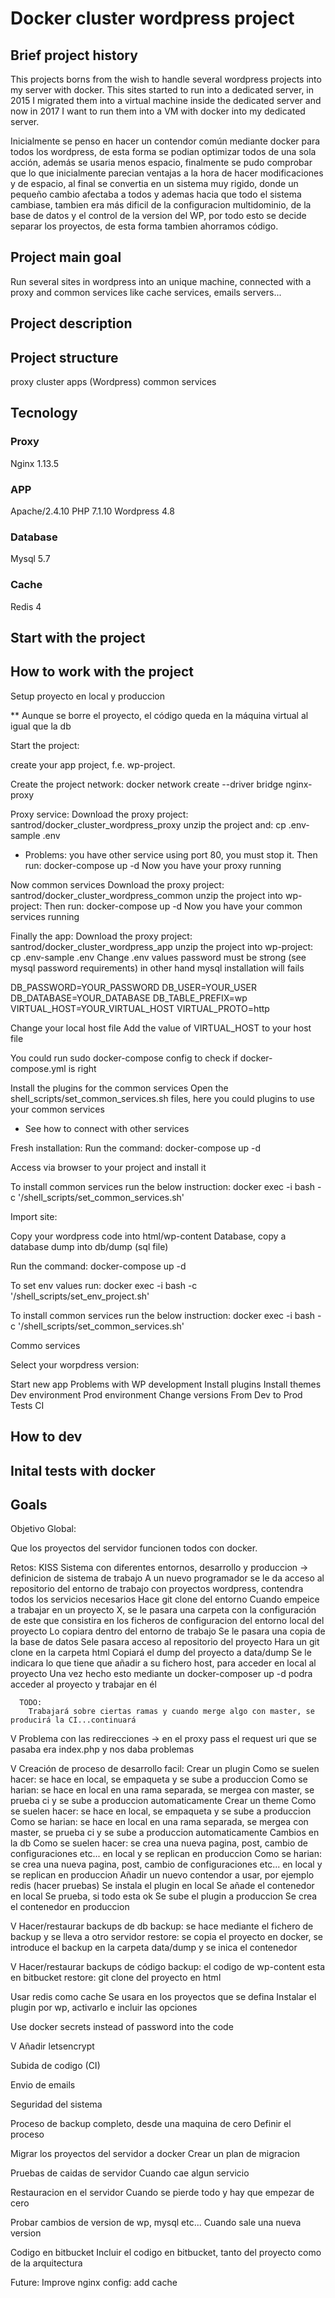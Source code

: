 # Docker cluster wordpress project

## Brief project history

This projects borns from the wish to handle several wordpress projects into my server with docker. This sites started to run into a dedicated server, in 2015 I migrated them into a virtual machine inside the dedicated server and now in 2017 I want to run them into a VM with docker into my dedicated server.

Inicialmente se penso en hacer un contendor común mediante docker para todos los wordpress, de esta forma se podian optimizar todos de una sola acción, además se usaria
menos espacio, finalmente se pudo comprobar que lo que inicialmente parecian ventajas a la hora de hacer modificaciones y de espacio, al final se convertia en un sistema muy
rigido, donde un pequeño cambio afectaba a todos y ademas hacia que todo el sistema cambiase, tambien era más dificil de la configuracion multidominio, de la base de datos y el control
de la version del WP, por todo esto se decide separar los proyectos, de esta forma tambien ahorramos código.

## Project main goal

Run several sites in wordpress into an unique machine, connected with a proxy and common services like cache services, emails servers...

## Project description


## Project structure

proxy
cluster apps (Wordpress)
common services

## Tecnology

### Proxy
Nginx 1.13.5

### APP
Apache/2.4.10
PHP 7.1.10
Wordpress 4.8

### Database
Mysql 5.7

### Cache
Redis 4

## Start with the project

## How to work with the project

Setup proyecto en local y produccion

** Aunque se borre el proyecto, el código queda en la máquina virtual al igual que la db

Start the project:

create your app project, f.e. wp-project.

Create the project network:
docker network create --driver bridge nginx-proxy

Proxy service:
Download the proxy project: santrod/docker_cluster_wordpress_proxy unzip the project and:
cp .env-sample .env
* Problems: you have other service using port 80, you must stop it.
Then run:
docker-compose up -d
Now you have your proxy running

Now common services
Download the proxy project: santrod/docker_cluster_wordpress_common unzip the project into wp-project:
Then run:
docker-compose up -d
Now you have your common services running

Finally the app:
Download the proxy project: santrod/docker_cluster_wordpress_app unzip the project into wp-project:
cp .env-sample .env
Change .env values
password must be strong (see mysql password requirements) in other hand mysql installation will fails

DB_PASSWORD=YOUR_PASSWORD
DB_USER=YOUR_USER
DB_DATABASE=YOUR_DATABASE
DB_TABLE_PREFIX=wp
VIRTUAL_HOST=YOUR_VIRTUAL_HOST
VIRTUAL_PROTO=http

Change your local host file
Add the value of VIRTUAL_HOST to your host file

You could run sudo docker-compose config to check if docker-compose.yml is right

Install the plugins for the common services
Open the shell_scripts/set_common_services.sh files, here you could plugins to use your common services
* See how to connect with other services

Fresh installation:
Run the command:
docker-compose up -d

Access via browser to your project and install it

To install common services run the below instruction:
docker exec -i <WP CONTAINER ID or NAME> bash -c '/shell_scripts/set_common_services.sh'

Import site:

Copy your wordpress code into html/wp-content
Database, copy a database dump into db/dump (sql file)

Run the command:
docker-compose up -d

To set env values run:
docker exec -i <WP CONTAINER ID or NAME> bash -c '/shell_scripts/set_env_project.sh'

To install common services run the below instruction:
docker exec -i <CONTAINER ID or NAME> bash -c '/shell_scripts/set_common_services.sh'


Commo services

Select your worpdress version:

Start new app
Problems with WP development
Install plugins
Install themes
Dev environment
Prod environment
Change versions
From Dev to Prod
Tests
CI

## How to dev

## Inital tests with docker

## Goals



Objetivo Global:

Que los proyectos del servidor funcionen todos con docker.

Retos:
  KISS
  Sistema con diferentes entornos, desarrollo y produccion
    -> definicion de sistema de trabajo
      A un nuevo programador se le da acceso al repositorio del entorno de trabajo con proyectos wordpress, contendra todos los servicios necesarios
      Hace git clone del entorno
      Cuando empeice a trabajar en un proyecto X, se le pasara una carpeta con la configuración de este que consistira en los ficheros de configuracion del entorno local del proyecto
      Lo copiara dentro del entorno de trabajo
      Se le pasara una copia de la base de datos
      Sele pasara acceso al repositorio del proyecto
      Hara un git clone en la carpeta html
      Copiará el dump del proyecto a data/dump
      Se le indicara lo que tiene que añadir a su fichero host, para acceder en local al proyecto
      Una vez hecho esto mediante un docker-composer up -d podra acceder al proyecto y trabajar en él

      TODO:
        Trabajará sobre ciertas ramas y cuando merge algo con master, se producirá la CI...continuará

  V Problema con las redirecciones
    -> en el proxy pass el request uri que se pasaba era index.php y nos daba problemas

  V Creación de proceso de desarrollo facil:
    Crear un plugin
      Como se suelen hacer: se hace en local, se empaqueta y se sube a produccion
      Como se harian: se hace en local en una rama separada, se mergea con master, se prueba ci y se sube a produccion automaticamente
    Crear un theme
      Como se suelen hacer: se hace en local, se empaqueta y se sube a produccion
      Como se harian: se hace en local en una rama separada, se mergea con master, se prueba ci y se sube a produccion automaticamente
    Cambios en la db
      Como se suelen hacer: se crea una nueva pagina, post, cambio de configuraciones etc... en local y se replican en produccion
      Como se harian: se crea una nueva pagina, post, cambio de configuraciones etc... en local y se replican en produccion
    Añadir un nuevo contendor a usar, por ejemplo redis (hacer pruebas)
      Se instala el plugin en local
      Se añade el contenedor en local
      Se prueba, si todo esta ok
      Se sube el plugin a produccion
      Se crea el contenedor en produccion

  V Hacer/restaurar backups de db
    backup: se hace mediante el fichero de backup y se lleva a otro servidor
    restore: se copia el proyecto en docker, se introduce el backup en la carpeta data/dump y se inica el contenedor

  V Hacer/restaurar backups de código
    backup: el codigo de wp-content esta en bitbucket
    restore: git clone del proyecto en html

  Usar redis como cache
    Se usara en los proyectos que se defina
    Instalar el plugin por wp, activarlo e incluir las opciones

  Use docker secrets instead of password into the code

  V Añadir letsencrypt

  Subida de codigo (CI)

  Envio de emails

  Seguridad del sistema

  Proceso de backup completo, desde una maquina de cero
    Definir el proceso

  Migrar los proyectos del servidor a docker
    Crear un plan de migracion

  Pruebas de caidas de servidor
    Cuando cae algun servicio

  Restauracion en el servidor
    Cuando se pierde todo y hay que empezar de cero

  Probar cambios de version de wp, mysql etc...
    Cuando sale una nueva version

  Codigo en bitbucket
    Incluir el codigo en bitbucket, tanto del proyecto como de la arquitectura

Future:
  Improve nginx config: add cache
